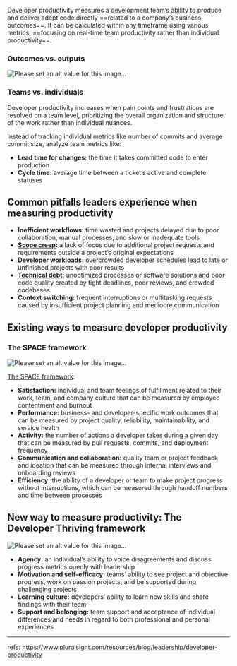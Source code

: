 
Developer productivity measures a development team’s ability to produce and deliver adept code directly ==related to a company’s business outcomes==. It can be calculated within any timeframe using various metrics, ==focusing on real-time team productivity rather than individual productivity==.

### Outcomes vs. outputs
![Please set an alt value for this image...](https://www.pluralsight.com/content/dam/pluralsight2/siege-blog-assets/measuring-developer-productivity.resize.771.png)


### Teams vs. individuals

Developer productivity increases when pain points and frustrations are resolved on a team level, prioritizing the overall organization and structure of the work rather than individual nuances.

Instead of tracking individual metrics like number of commits and average commit size, analyze team metrics like:  

- **Lead time for changes:** the time it takes committed code to enter production
- **Cycle time:** average time between a ticket’s active and complete statuses


## Common pitfalls leaders experience when measuring productivity

- **Inefficient workflows:** time wasted and projects delayed due to poor collaboration, manual processes, and slow or inadequate tools
- **[Scope creep](https://asana.com/resources/what-is-scope-creep):** a lack of focus due to additional project requests and  requirements outside a project’s original expectations
- **Developer workloads:** overcrowded developer schedules lead to late or unfinished projects with poor results
- **[Technical debt](https://www.pluralsight.com/blog/software-development/erasing-tech-debt?exp=3):** unoptimized processes or software solutions and poor code quality created by tight deadlines, poor reviews, and crowded codebases
- **Context switching:** frequent interruptions or multitasking requests caused by insufficient project planning and mediocre communication

## Existing ways to measure developer productivity

### The SPACE framework
![Please set an alt value for this image...](https://www.pluralsight.com/content/dam/pluralsight2/siege-blog-assets/understanding-the-space-framework.resize.771.png)

[The SPACE framework](https://queue.acm.org/detail.cfm?id=3454124):
- **Satisfaction:** individual and team feelings of fulfillment related to their work, team, and company culture that can be measured by employee contentment and burnout
- **Performance:** business- and developer-specific work outcomes that can be measured by project quality, reliability, maintainability, and service health
- **Activity:** the number of actions a developer takes during a given day that can be measured by pull requests, commits, and deployment frequency
- **Communication and collaboration:** quality team or project feedback and ideation that can be measured through internal interviews and onboarding reviews
- **Efficiency:** the ability of a developer or team to make project progress without interruptions, which can be measured through handoff numbers and time between processes


## New way to measure productivity: The Developer Thriving framework

![Please set an alt value for this image...](https://www.pluralsight.com/content/dam/pluralsight2/siege-blog-assets/anatomy-of-a-thriving-developer.resize.771.png)

- **Agency:** an individual’s ability to voice disagreements and discuss progress metrics openly with leadership
- **Motivation and self-efficacy:** teams’ ability to see project and objective progress, work on passion projects, and be supported during challenging projects
- **Learning culture:** developers’ ability to learn new skills and share findings with their team
- **Support and belonging:** team support and acceptance of individual differences and needs in regard to both professional and personal experiences
---
refs: 
https://www.pluralsight.com/resources/blog/leadership/developer-productivity


